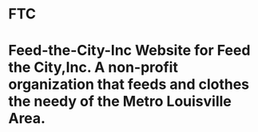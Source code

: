 # FTC
# Feed-the-City-Inc Website for Feed the City,Inc.  A non-profit organization that feeds and clothes the needy of the Metro Louisville Area.
